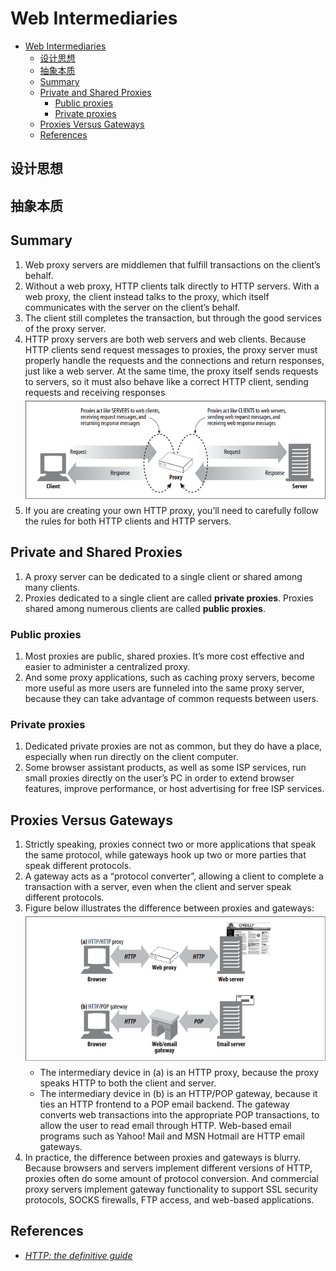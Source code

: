 # Web Intermediaries


<!-- TOC -->

- [Web Intermediaries](#web-intermediaries)
    - [设计思想](#设计思想)
    - [抽象本质](#抽象本质)
    - [Summary](#summary)
    - [Private and Shared Proxies](#private-and-shared-proxies)
        - [Public proxies](#public-proxies)
        - [Private proxies](#private-proxies)
    - [Proxies Versus Gateways](#proxies-versus-gateways)
    - [References](#references)

<!-- /TOC -->


## 设计思想


## 抽象本质


## Summary
1. Web proxy servers are middlemen that fulfill transactions on the client’s behalf.
2. Without a web proxy, HTTP clients talk directly to HTTP servers. With a web proxy, the client instead talks to the proxy, which itself communicates with the server on the client’s behalf. 
3. The client still completes the transaction, but through the good services of the proxy server.
4. HTTP proxy servers are both web servers and web clients. Because HTTP clients send request messages to proxies, the proxy server must properly handle the requests and the connections and return responses, just like a web server. At the same time, the proxy itself sends requests to servers, so it must also behave like a correct HTTP client, sending requests and receiving responses 
    <img src="./images/01.png" width="600" style="display: block; margin: 5px 0 10px 0;" />
5. If you are creating your own HTTP proxy, you’ll need to carefully follow the rules for both HTTP clients and HTTP servers.


## Private and Shared Proxies
1. A proxy server can be dedicated to a single client or shared among many clients.
2. Proxies dedicated to a single client are called **private proxies**. Proxies shared among numerous clients are called **public proxies**.

### Public proxies
1. Most proxies are public, shared proxies. It’s more cost effective and easier to administer a centralized proxy. 
2. And some proxy applications, such as caching proxy servers, become more useful as more users are funneled into the same proxy server, because they can take advantage of common requests between users.

### Private proxies
1. Dedicated private proxies are not as common, but they do have a place, especially when run directly on the client computer. 
2. Some browser assistant products, as well as some ISP services, run small proxies directly on the user’s PC in order to extend browser features, improve performance, or host advertising for free ISP services.
        

## Proxies Versus Gateways
1. Strictly speaking, proxies connect two or more applications that speak the same protocol, while gateways hook up two or more parties that speak different protocols. 
2. A gateway acts as a “protocol converter”, allowing a client to complete a transaction with a server, even when the client and server speak different protocols.
3. Figure below illustrates the difference between proxies and gateways:
    <img src="./images/02.png" width="600" style="display: block; margin: 5px 0 10px 0;" />
    * The intermediary device in (a) is an HTTP proxy, because the proxy speaks HTTP to both the client and server.
    * The intermediary device in (b) is an HTTP/POP gateway, because it ties an HTTP frontend to a POP email backend. The gateway converts web transactions into the appropriate POP transactions, to allow the user to read email through HTTP. Web-based email programs such as Yahoo! Mail and MSN Hotmail are HTTP email gateways.
4. In practice, the difference between proxies and gateways is blurry. Because browsers and servers implement different versions of HTTP, proxies often do some amount of protocol conversion. And commercial proxy servers implement gateway functionality to support SSL security protocols, SOCKS firewalls, FTP access, and web-based applications. 


## References
* [*HTTP: the definitive guide*](https://book.douban.com/subject/1440226/)